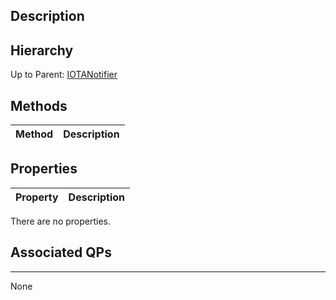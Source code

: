 ## Description

## Hierarchy
Up to Parent: [IOTANotifier](IOTANotifier)

## Methods
| Method | Description |
| ------------- | ------------- |

## Properties
| Property | Description |
| ------------- | ------------- |
There are no properties.

## Associated QPs
---
None